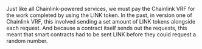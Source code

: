 Just like all Chainlink-powered services, we must pay the Chainlink VRF for the work completed by using the LINK token. In the past, in version one of Chainlink VRF, this involved sending a set amount of LINK tokens alongside each request. And because a contract itself sends out the requests, this meant that smart contracts had to be sent LINK before they could request a random number.

